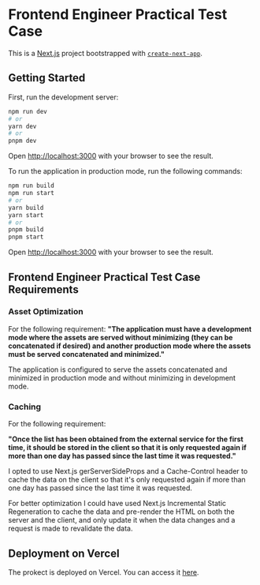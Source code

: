 # Frontend Engineer Practical Test Case

This is a [Next.js](https://nextjs.org/) project bootstrapped with [`create-next-app`](https://github.com/vercel/next.js/tree/canary/packages/create-next-app).

## Getting Started

First, run the development server:

```bash
npm run dev
# or
yarn dev
# or
pnpm dev
```

Open [http://localhost:3000](http://localhost:3000) with your browser to see the result.

To run the application in production mode, run the following commands:

```bash
npm run build
npm run start
# or
yarn build
yarn start
# or
pnpm build
pnpm start
```

Open [http://localhost:3000](http://localhost:3000) with your browser to see the result.


## Frontend Engineer Practical Test Case Requirements

### Asset Optimization

For the following requirement: 
**"The application must have a development mode where the assets are served without minimizing (they can be concatenated if desired) and another production mode where the assets must be served concatenated and minimized."**

The application is configured to serve the assets concatenated and minimized in production mode and without minimizing in development mode.


### Caching

For the following requirement:

**"Once the list has been obtained from the external service for the first time, it should be stored in the client so that it is only requested again if more than one day has passed since the last time it was requested."**

I opted to use Next.js gerServerSideProps and a Cache-Control header to cache the data on the client so that it's only requested again if more than one day has passed since the last time it was requested.

For better optimization I could have used Next.js Incremental Static Regeneration to cache the data and pre-render the HTML on both the server and the client, and only update it when the data changes and a request is made to revalidate the data.

## Deployment on Vercel

The prokect is deployed on Vercel. You can access it [here]().